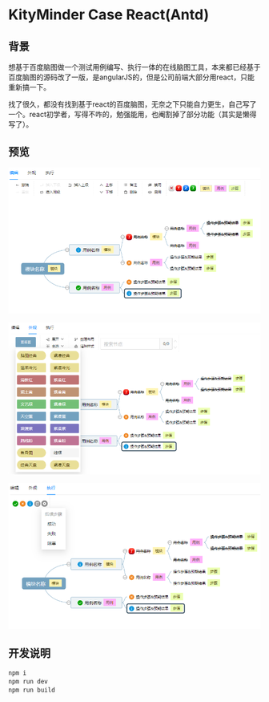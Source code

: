 KityMinder Case React(Antd)
==========

## 背景
想基于百度脑图做一个测试用例编写、执行一体的在线脑图工具，本来都已经基于百度脑图的源码改了一版，是angularJS的，但是公司前端大部分用react，只能重新搞一下。

找了很久，都没有找到基于react的百度脑图，无奈之下只能自力更生，自己写了一个。react初学者，写得不咋的，勉强能用，也阉割掉了部分功能（其实是懒得写了）。

## 预览
[![](https://github.com/liangalien/kityminder-case-react/blob/3fa74142c64c9cd1cf47e82ce855686f4f75a856/src/images/s1.png)](https://github.com/liangalien/kityminder-case-react/blob/3fa74142c64c9cd1cf47e82ce855686f4f75a856/src/images/s1.png)

[![](https://raw.githubusercontent.com/liangalien/kityminder-case-react/8d3bc2224b3ca9d02161ba9c914ad863bad2bdce/src/images/s2.png)](https://raw.githubusercontent.com/liangalien/kityminder-case-react/8d3bc2224b3ca9d02161ba9c914ad863bad2bdce/src/images/s2.png)

[![](https://raw.githubusercontent.com/liangalien/kityminder-case-react/8d3bc2224b3ca9d02161ba9c914ad863bad2bdce/src/images/s3.png)](https://raw.githubusercontent.com/liangalien/kityminder-case-react/8d3bc2224b3ca9d02161ba9c914ad863bad2bdce/src/images/s3.png)

## 开发说明

```bash
npm i
npm run dev
npm run build
```
